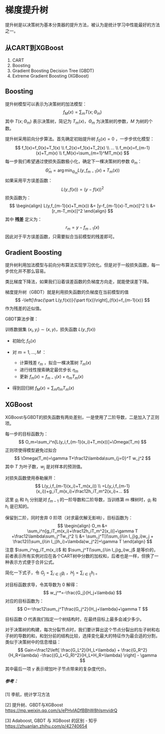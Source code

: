 # 梯度提升树

提升树是以决策树为基本分类器的提升方法，被认为是统计学习中性能最好的方法之一。

## 从CART到XGBoost

1. CART
2. Boosting
3. Gradient Boosting Decision Tree (GBDT)
4. Extreme Gradient Boosting (XGBoost)

## Boosting

提升树模型可以表示为决策树的加法模型：
$$
f_M(x)=\sum_mT(x;\Theta_m)
$$
其中 $T(x;\Theta_m)$ 表示决策树，简记为 $T_m(x)$，$\Theta_m$ 为决策树的参数，$M$ 为树的个数。

提升树采用前向分步算法。首先确定初始提升树 $f_0(x)=0$ ，一步步优化模型：
$$
f_1(x)=f_0(x)+T_1(x) \\
f_2(x)=f_1(x)+T_2(x) \\
... \\
f_m(x)=f_{m-1}(x)+T_m(x) \\
f_M(x)=\sum_{m=1}^MT_m(x)
$$
每一步我们希望通过使损失函数极小化，确定下一棵决策树的参数 $\Theta_m$：
$$
\hat\Theta_m = \arg\min_{\Theta_m} L(y,f_{m-1}(x)+T_m(x))
$$
如果采用平方误差函数：
$$
L(y,f(x))=(y-f(x))^2
$$
损失函数为：
$$
\begin{align}
L(y,f_{m-1}(x)+T_m(x)) &= [y-f_{m-1}(x)-T_m(x)]^2 \\
&= [r_m-T_m(x)]^2
\end{align}
$$
其中 **残差** 定义为：
$$
r_m=y-f_{m-1}(x)
$$
因此对于平方误差函数，只需要拟合当前模型的残差即可。

## Gradient Boosting

提升树利用加法模型与前向分布算法实现学习优化。但是对于一般损失函数，每一步优化并不那么容易。

类比梯度下降法，如果我们沿着误差函数的负梯度方向走，就能使误差下降。

梯度提升树（GBDT）就是利用损失函数的负梯度在当前模型的值
$$
-\left[\frac{\part L(y,f(x))}{\part f(x)}\right]_{f(x)=f_{m-1}(x)}
$$
作为残差的近似值。

GBDT算法步骤：

训练数据集 $(x_i,y_i) \sim (x,y)$，损失函数 $L(y,f(x))$

+ 初始化 $f_0(x)$ 

+ 对 $m=1,...,M$ ：
  + 计算残差 $r_m$ ，拟合一棵决策树 $T_m(x)$
  + 进行线性搜索确定最优步长 $\eta_m$
  + 更新 $f_m(x)=f_{m-1}(x)+\eta_m T_m(x)$

+ 得到回归树 $f_M(x)=\sum_m\eta_m T_m(x)$ 

## XGBoost

XGBoost与GBDT的损失函数有两处差别，一是使用了二阶导数，二是加入了正则项。

每一步的目标函数为：
$$
O_m=\sum_i^n[L(y_i,f_{m-1}(x_i)+T_m(x))]+\Omega(T_m)
$$
正则项使得模型避免过拟合
$$
\Omega(T_m)=\gamma T+\frac12\lambda\sum_{j=0}^T w_j^2
$$
其中 $T$ 为叶子数，$w_j$ 是对样本的预测值。

对损失函数使用泰勒展开：
$$
L(y_i,f_{m-1}(x_i)+T_m(x_i)) \\
=L(y_i,f_{m-1}(x_i))+g_iT_m(x_i)+\frac12h_iT_m^2(x_i)+...
$$
这里 $g_i$ 和 $h_i$ 分别是对 $f_{m-1}$ 的一阶导数和二阶导数，当训练第 m 棵树时，$g_i$ 和 $h_i$ 是已知的。

保留到二阶，同时舍弃 0 阶项（对求最优解无影响），目标函数为：
$$
\begin{align}
O_m
&= \sum_i^n[g_iT_m(x_i)+\frac12h_iT_m^2(x_i)]+\gamma T +\frac12\lambda\sum_j^Tw_j^2 \\
&= \sum_j^T[(\sum_{i\in I_j}g_i)w_j + \frac12((\sum_{i\in I_j}h_i)+\lambda)w_j^2]+\gamma T
\end{align}
$$
注意 $\sum_i^ng_iT_m(x_i)$ 和 $\sum_j^T(\sum_{i\in I_j}g_i)w_j$ 是等价的，前者表示所有实例对应在各个CART树中分数的加权和，后者也是一样，但换了一种表示方式便于合并公式。

简化一下式子，令 $G_j=\sum_{i\in I_j}g_i$ ，$H_j=\sum_{i\in I_j}h_i$ 。

对目标函数求导，令其导数为 0 解得：
$$
w_j^*=-\frac{G_j}{H_j+\lambda}
$$
对应的目标函数为：
$$
O=-\frac12\sum_j^T\frac{G_j^2}{H_j+\lambda}+\gamma T
$$

目标函数 $O$ 代表我们指定一个树结构时，在最终目标上最多会减少多少。

对于决策树的构建，每次分裂节点时，我们要计算出这个节点分裂出的左子树和右子树的导数的和，和划分前的结构比较，选择变化最大的特征作为最合适的分割，类似于决策树中的信息增益：
$$
Gain=\frac12\left[
\frac{G_L^2}{H_L+\lambda} + \frac{G_R^2}{H_R+\lambda} 
-\frac{(G_L+G_R)^2}{H_L+H_R+\lambda}
\right] - \gamma
$$
其中最后一项 $\gamma$ 表示增加叶子节点带来的复杂度代价。



##### 参考：

[1] 李航，统计学习方法

[2] 提升树、GBDT与XGBoost
https://mp.weixin.qq.com/s/ePHvIADfBBhW8hlsmvidrQ

[3] Adaboost, GBDT 与 XGBoost 的区别 - 知乎
https://zhuanlan.zhihu.com/p/42740654